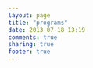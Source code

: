 ```yaml
---
layout: page
title: "programs"
date: 2013-07-18 13:19
comments: true
sharing: true
footer: true
---
```

